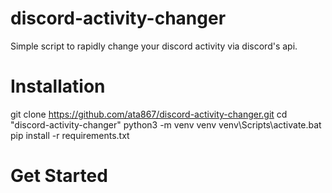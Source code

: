 # discord-activity-changer
Simple script to rapidly change your discord activity via discord's api.

# Installation
git clone https://github.com/ata867/discord-activity-changer.git
cd "discord-activity-changer"
python3 -m venv venv
venv\Scripts\activate.bat
pip install -r requirements.txt

# Get Started
